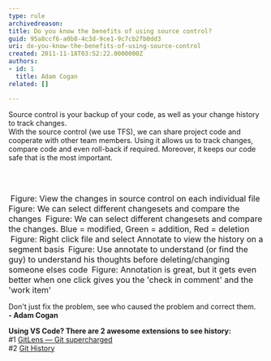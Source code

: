 ```yaml
---
type: rule
archivedreason: 
title: Do you know the benefits of using source control?
guid: 95a8ccf6-a0b8-4c3d-9ce1-9c7cb2fb0dd3
uri: do-you-know-the-benefits-of-using-source-control
created: 2011-11-18T03:52:22.0000000Z
authors:
- id: 1
  title: Adam Cogan
related: []

---
```



Source control is your backup of your code, as well as your change history to track changes. <br>
With the source control (we use TFS), we can share project code and cooperate with other team members. Using it allows us to track changes, compare code and even roll-back if required. Moreover, it keeps our code safe that is the most important. 

<br><excerpt class='endintro'></excerpt><br>
 
<img src="/PublishingImages/HistoryWindow.jpg" class="ms-rteCustom-ImageArea" alt="" />&#160;<font size="-0" class="ms-rteCustom-FigureNormal">Figure&#58; View the changes in source control on each individual file</font> 
<img src="/PublishingImages/HistoryCompareMenu.jpg" class="ms-rteCustom-ImageArea" alt="" /> 
<font size="-0" class="ms-rteCustom-FigureNormal">Figure&#58; We can select different changesets and compare the changes </font>
<img src="/PublishingImages/Compare.jpg" class="ms-rteCustom-ImageArea" alt="" /> 
<font size="-0" class="ms-rteCustom-FigureNormal">Figure&#58; We can select different changesets and compare the changes. Blue = modified, Green = addition, Red = deletion 
   <br> </font>
<img src="/PublishingImages/AnnotateMenu.jpg" class="ms-rteCustom-ImageArea" alt="" />
<font size="-0" class="ms-rteCustom-FigureNormal">Figure&#58; Right click file and select Annotate to view the history on a segment basis</font> 
<img src="/PublishingImages/Annotate.jpg" class="ms-rteCustom-ImageArea" alt="" />
<font size="-0" class="ms-rteCustom-FigureNormal">Figure&#58; Use annotate to understand (or find the guy) to understand his thoughts before deleting/changing someone elses code</font> 
<img src="/PublishingImages/AnnotationAndComment.jpg" class="ms-rteCustom-ImageArea" alt="" />
<font size="-0" class="ms-rteCustom-FigureNormal">Figure&#58; Annotation is great, but it gets even better when one click gives you the 'check in comment' and the 'work item'</font> 
<div><p class="ssw15-rteElement-GreyBox">Don't just fix the problem, see who caused the problem and correct them.<br> 
      <b>- Adam Cogan​</b></p></div><p class="ssw15-rteElement-GreyBox"><b>Using VS Code? There are 2 awesome extensions to see history&#58;</b><br>#1&#160;<a href="https&#58;//marketplace.visualstudio.com/items?itemName=eamodio.gitlens">GitLens — Git supercharged
</a><br>#2 <a href="https&#58;//marketplace.visualstudio.com/items?itemName=donjayamanne.githistory">Git History</a>​<br></p>


